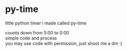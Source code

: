 # py-time
little python timer i made called py-time
  
  counts down from 5:00 to 0:00  
  simple code and process  
  you may use code with permission, just shoot me a dm :)   
 

